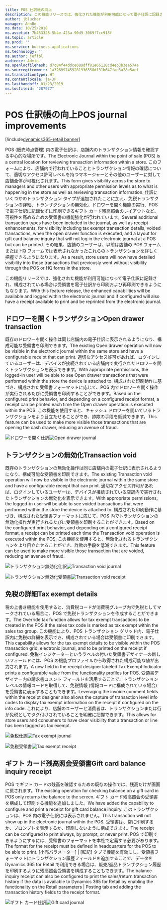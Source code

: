 ```yaml
---
title: POS 仕訳帳の向上
description: この機能リリースでは、強化された機能が利用可能になって電子仕訳に記録され、構成されている場合は受領書を電子仕訳から印刷および再印刷できるようにもなります。
author: jblucher
manager: AnnBe
ms.date: 10/25/2018
ms.assetid: 7b453328-5b4e-423a-90d9-3069f7cc918f
ms.topic: article
ms.prod: ''
ms.service: business-applications
ms.technology: ''
ms.author: jeffbl
audience: Admin
ms.openlocfilehash: d7c84f44ddce689dff81e66118cd4eb3b3ea574e
ms.sourcegitcommit: 1a326997459281936558d131b647fad3a28e5aef
ms.translationtype: HT
ms.contentlocale: ja-JP
ms.lasthandoff: 01/23/2019
ms.locfileid: "287977"
---
```

# <a name="pos-journal-improvements"></a><span data-ttu-id="1cb42-103">POS 仕訳帳の向上</span><span class="sxs-lookup"><span data-stu-id="1cb42-103">POS journal improvements</span></span>

[!include[dynamics365-retail banner](../includes/dynamics365-retail.md)]

<span data-ttu-id="1cb42-104">POS (販売時点管理) 内の電子仕訳は、店舗内のトランザクション情報を確認する中心的な場所です。</span><span class="sxs-lookup"><span data-stu-id="1cb42-104">The Electronic Journal within the point of sale (POS) is a central location for reviewing transaction information within a store.</span></span> <span data-ttu-id="1cb42-105">このフォームにより、店舗内で行われていることとトランザクション情報の確認について、適切なアクセス許可レベルを持つマネージャーとその他のユーザーに対して店舗全体が可視化されます。</span><span class="sxs-lookup"><span data-stu-id="1cb42-105">This form gives visibility across the store to managers and other users with appropriate permission levels as to what is happening in the store as well as reviewing transaction information.</span></span> <span data-ttu-id="1cb42-106">仕訳にいくつかのトランザクション タイプが追加されたことに加え、免税トランザクションの詳細、トランザクションの無効化、ドロワーを開く機能の実行、POS で電子仕訳に記録せずに印刷できるギフト カード残高照会のレイアウトなど、可視性を高めるための受領書の機能強化が行われています。</span><span class="sxs-lookup"><span data-stu-id="1cb42-106">Several additional transaction types have been included in the journal, as well as receipt enhancements, for visibility including tax exempt transaction details, voided transactions, when the open drawer function is executed, and a layout for gift card balance inquiry that will not log in the electronic journal at a POS but can be printed.</span></span> <span data-ttu-id="1cb42-107">その結果、店舗のユーザーは、以前は店舗の POS フォームまたは HQ フォームでは表示されなかったこれらのトランザクションを詳しく把握できるようになります。</span><span class="sxs-lookup"><span data-stu-id="1cb42-107">As a result, store users will now have detailed visibility into these transactions that previously went without visibility through the POS or HQ forms in the store.</span></span> 

<span data-ttu-id="1cb42-108">この機能リリースでは、強化された機能が利用可能になって電子仕訳に記録され、構成されている場合は受領書を電子仕訳から印刷および再印刷できるようにもなります。</span><span class="sxs-lookup"><span data-stu-id="1cb42-108">With this feature release, the enhanced capabilities will be available and logged within the electronic journal and if configured will also have a receipt available to print and be reprinted from the electronic journal.</span></span>

## <a name="open-drawer-transaction"></a><span data-ttu-id="1cb42-109">ドロワーを開くトランザクション</span><span class="sxs-lookup"><span data-stu-id="1cb42-109">Open drawer transaction</span></span>

<span data-ttu-id="1cb42-110">既存のドロワーを開く操作は同じ店舗内の電子仕訳に表示されるようになり、構成可能な受領書を印刷できます。</span><span class="sxs-lookup"><span data-stu-id="1cb42-110">The existing Open drawer operation will now be visible in the electronic journal within the same store and have a configurable receipt that can print.</span></span> <span data-ttu-id="1cb42-111">適切なアクセス許可があれば、ログインしているユーザーは、デバイスが接続されている店舗内で実行されたドロワーを開くトランザクションを表示できます。</span><span class="sxs-lookup"><span data-stu-id="1cb42-111">With appropriate permissions, the logged-in user will be able to see Open drawer transactions that were performed within the store the device is attached to.</span></span> <span data-ttu-id="1cb42-112">構成された印刷動作に基づき、構成された受領書フォーマットに応じて、POS 内でドロワーを開く操作が実行されるたびに受領書を印刷することができます。</span><span class="sxs-lookup"><span data-stu-id="1cb42-112">Based on the configured print behavior, and depending on a configured receipt format, a receipt can be printed each time the Open drawer operation is executed within the POS.</span></span> <span data-ttu-id="1cb42-113">この機能を使用すると、キャッシュ ドロワーを開いているトランザクションをより目立たせることができ、詐欺の手段を低減できます。</span><span class="sxs-lookup"><span data-stu-id="1cb42-113">This feature can be used to make more visible those transactions that are opening the cash drawer, reducing an avenue of fraud.</span></span> 

<span data-ttu-id="1cb42-114">![ドロワーを開く仕訳](../../media/journal1.png "ドロワーを開く仕訳")</span><span class="sxs-lookup"><span data-stu-id="1cb42-114">![Open drawer journal](../../media/journal1.png "Open drawer journal")</span></span>


## <a name="transaction-void"></a><span data-ttu-id="1cb42-115">トランザクションの無効化</span><span class="sxs-lookup"><span data-stu-id="1cb42-115">Transaction void</span></span>

<span data-ttu-id="1cb42-116">既存のトランザクションの無効化操作は同じ店舗内の電子仕訳に表示されるようになり、構成可能な受領書を印刷できます。</span><span class="sxs-lookup"><span data-stu-id="1cb42-116">The existing Transaction void operation will now be visible in the electronic journal within the same store and have a configurable receipt that can print.</span></span> <span data-ttu-id="1cb42-117">適切なアクセス許可があれば、ログインしているユーザーは、デバイスが接続されている店舗内で実行されたトランザクションの無効化を表示できます。</span><span class="sxs-lookup"><span data-stu-id="1cb42-117">With appropriate permissions, the logged-in user will be able to see voided transactions that were performed within the store the device is attached to.</span></span> <span data-ttu-id="1cb42-118">構成された印刷動作に基づき、構成された受領書フォーマットに応じて、POS 内でトランザクションの無効化操作が実行されるたびに受領書を印刷することができます。</span><span class="sxs-lookup"><span data-stu-id="1cb42-118">Based on the configured print behavior, and depending on a configured receipt format, a receipt can be printed each time the Transaction void operation is executed within the POS.</span></span> <span data-ttu-id="1cb42-119">この機能を使用すると、無効化されるトランザクションをより目立たせることができ、詐欺の手段を低減できます。</span><span class="sxs-lookup"><span data-stu-id="1cb42-119">This feature can be used to make more visible those transaction that are voided, reducing an avenue of fraud.</span></span>

<span data-ttu-id="1cb42-120">![トランザクション無効化仕訳](../../media/journal3.png "トランザクション無効化仕訳")</span><span class="sxs-lookup"><span data-stu-id="1cb42-120">![Transaction void journal](../../media/journal3.png "Transaction void journal")</span></span>

<span data-ttu-id="1cb42-121">![トランザクション無効化受領書](../../media/journal4.png "トランザクション無効化受領書")</span><span class="sxs-lookup"><span data-stu-id="1cb42-121">![Transaction void receipt](../../media/journal4.png "Transaction void receipt")</span></span>

## <a name="tax-exempt-details"></a><span data-ttu-id="1cb42-122">免税の詳細</span><span class="sxs-lookup"><span data-stu-id="1cb42-122">Tax exempt details</span></span>

<span data-ttu-id="1cb42-123">税の上書き機能を使用すると、消費税コードが消費税グループ内で免税としてマークされている場合に、POS で免税トランザクションを作成することができます。</span><span class="sxs-lookup"><span data-stu-id="1cb42-123">The Override tax function allows for tax exempt transactions to be created in the POS if the sales tax code is marked as tax exempt within the sales tax group.</span></span> <span data-ttu-id="1cb42-124">この機能により、POS トランザクション グリッド内、電子仕訳内に免税の詳細を表示でき、構成されている場合は受領書に印刷できます。</span><span class="sxs-lookup"><span data-stu-id="1cb42-124">This capability allows for the tax exempt details to be visible within the POS transaction grid, electronic journal, and to be printed on the receipt if configured.</span></span> <span data-ttu-id="1cb42-125">免税インジケーターというラベルの付いた受領書デザイナーの新しいフィールドには、POS の機能プロファイルから取得された構成可能な値が出力されます。</span><span class="sxs-lookup"><span data-stu-id="1cb42-125">A new field in the receipt designer labeled Tax Exempt Indicator prints a configurable value from the functionality profiles for POS.</span></span> <span data-ttu-id="1cb42-126">受領書デザイナー内の請求書コメント フィールドを活用することで、トランザクション レベルの情報コードを取得して、免税情報 (情報コードに構成されている場合) を受領書に表示することもできます。</span><span class="sxs-lookup"><span data-stu-id="1cb42-126">Leveraging the invoice comment fields within the receipt designer also allows the capture of transaction level info codes to display tax exempt information on the receipt if configured on the info code.</span></span> <span data-ttu-id="1cb42-127">これにより、店舗のユーザーと消費者は、トランザクションまたは行が免税としてタグ付けされていることを明確に把握できます。</span><span class="sxs-lookup"><span data-stu-id="1cb42-127">This allows for store users and consumers to have clear visibility that a transaction or line has been tagged as tax exempt.</span></span> 

<span data-ttu-id="1cb42-128">![免税仕訳](../../media/journal5.png "免税仕訳")</span><span class="sxs-lookup"><span data-stu-id="1cb42-128">![Tax exempt journal](../../media/journal5.png "Tax exempt journal")</span></span>

<span data-ttu-id="1cb42-129">![免税受領書](../../media/journal6.png "免税受領書")</span><span class="sxs-lookup"><span data-stu-id="1cb42-129">![Tax exempt receipt](../../media/journal6.png "Tax exempt receipt")</span></span>

## <a name="gift-card-balance-inquiry-receipt"></a><span data-ttu-id="1cb42-130">ギフト カード残高照会受領書</span><span class="sxs-lookup"><span data-stu-id="1cb42-130">Gift card balance inquiry receipt</span></span>

<span data-ttu-id="1cb42-131">POS でギフト カードの残高を確認するための既存の操作では、残高だけが画面に戻されます。</span><span class="sxs-lookup"><span data-stu-id="1cb42-131">The existing operation for checking balance on a gift card in POS only returns the balance to the screen.</span></span> <span data-ttu-id="1cb42-132">ギフト カード残高照会の受領書を構成して印刷する機能を追加しました。</span><span class="sxs-lookup"><span data-stu-id="1cb42-132">We have added the capability to configure and print a receipt for gift card balance inquiry.</span></span> <span data-ttu-id="1cb42-133">このトランザクションは、POS 内の電子仕訳には表示されません。</span><span class="sxs-lookup"><span data-stu-id="1cb42-133">This transaction will not show up in the electronic journal within the POS.</span></span> <span data-ttu-id="1cb42-134">受領書は、常に印刷するか、プロンプトを表示するか、印刷しないように構成できます。</span><span class="sxs-lookup"><span data-stu-id="1cb42-134">The receipt can be configured to print always, by prompt, or never print.</span></span> <span data-ttu-id="1cb42-135">POS で印刷できるようにするには、受領書のフォーマットを本社で定義する必要があります。</span><span class="sxs-lookup"><span data-stu-id="1cb42-135">The format for the receipt must be defined in headquarters for the POS to be able to print.</span></span> <span data-ttu-id="1cb42-136">[小売パラメーター] | [転記] タブで機能を有効にし、受領書フォーマットにトランザクション履歴フィールドを追加することで、データを Dynamics 365 for Retail で利用できる場合は、販売/返品トランザクション履歴を印刷するように残高照会受領書を構成することもできます。</span><span class="sxs-lookup"><span data-stu-id="1cb42-136">The balance inquiry receipt can also be configured to print the sales/return transaction history if the data is available to Dynamics 365 for Retail by enabling the functionality on the Retail parameters | Posting tab and adding the transaction history fields to the receipt format.</span></span> 

<span data-ttu-id="1cb42-137">![ギフト カード仕訳](../../media/journal7.png "ギフト カード仕訳")</span><span class="sxs-lookup"><span data-stu-id="1cb42-137">![Gift card journal](../../media/journal7.png "Gift card journal")</span></span>

